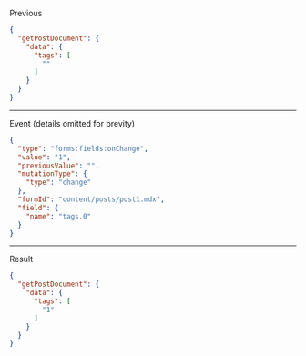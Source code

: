 Previous
```json
{
  "getPostDocument": {
    "data": {
      "tags": [
        ""
      ]
    }
  }
}
```
---

Event (details omitted for brevity)
```json
{
  "type": "forms:fields:onChange",
  "value": "1",
  "previousValue": "",
  "mutationType": {
    "type": "change"
  },
  "formId": "content/posts/post1.mdx",
  "field": {
    "name": "tags.0"
  }
}
```
---

Result
```json
{
  "getPostDocument": {
    "data": {
      "tags": [
        "1"
      ]
    }
  }
}
```